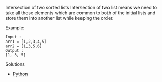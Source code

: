 Intersection of two sorted lists
Intersection of two list means we need to take all those elements which are common to both of the initial lists and store them into another list while keeping the order.

Example:
```
Input : 
arr1 = [1,2,3,4,5]
arr2 = [1,3,5,6]
Output :
[1, 3, 5]
```

Solutions
 - [Python](solution.py)